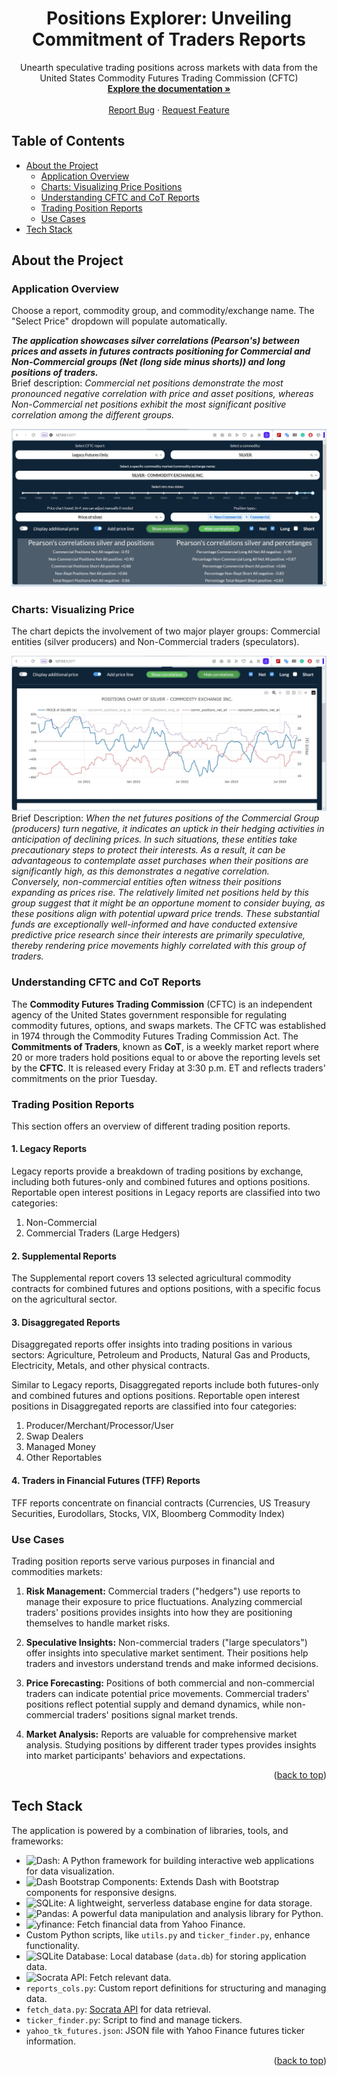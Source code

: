 <a name="readme-top"></a>

<div align="center">

  <h1 align="center">Positions Explorer: Unveiling Commitment of Traders Reports</h1>

  <p align="center">
    Unearth speculative trading positions across markets with data from the United States Commodity Futures Trading Commission (CFTC)
    <br />
    <a href="https://github.com/MarcinLinkl/Positions-CoT-Futures-Explorer"><strong>Explore the documentation »</strong></a>
    <br />
    <br />
    <!-- <a href="https://github.com/MarcinLinkl/Positions-CoT-Futures-Explorer">View Demo</a>
    · -->
    <a href="https://github.com/MarcinLinkl/Positions-CoT-Futures-Explorer/issues">Report Bug</a>
    ·
    <a href="https://github.com/MarcinLinkl/Positions-CoT-Futures-Explorer/issues">Request Feature</a>
  </p>
</div>

## Table of Contents
- [About the Project](#about-the-project)
  - [Application Overview](#application-overview)
  - [Charts: Visualizing Price Positions](#charts-visualizing-price-positions)
  - [Understanding CFTC and CoT Reports](#understanding-cftc-and-cot-reports)
  - [Trading Position Reports](#trading-position-reports)
  - [Use Cases](#use-cases)
- [Tech Stack](#tech-stack)

## About the Project

### Application Overview
Choose a report, commodity group, and commodity/exchange name. The "Select Price" dropdown will populate automatically.

___The application showcases silver correlations (Pearson's) between prices and assets in futures contracts positioning for Commercial and Non-Commercial groups (Net (long side minus shorts)) and long positions of traders.___<br>
Brief description: _Commercial net positions demonstrate the most pronounced negative correlation with price and asset positions, whereas Non-Commercial net positions exhibit the most significant positive correlation among the different groups._

![App Interface](assets/1.jpg "Positions Explorer Interface")

### Charts: Visualizing Price 

The chart depicts the involvement of two major player groups: Commercial entities (silver producers) and Non-Commercial traders (speculators).

![App Interface](assets/2.jpg "Positions Explorer Charts")
Brief Description: _When the net futures positions of the Commercial Group (producers) turn negative, it indicates an uptick in their hedging activities in anticipation of declining prices. In such situations, these entities take precautionary steps to protect their interests. As a result, it can be advantageous to contemplate asset purchases when their positions are significantly high, as this demonstrates a negative correlation.<br>
Conversely, non-commercial entities often witness their positions expanding as prices rise. The relatively limited net positions held by this group suggest that it might be an opportune moment to consider buying, as these positions align with potential upward price trends. These substantial funds are exceptionally well-informed and have conducted extensive predictive price research since their interests are primarily speculative, thereby rendering price movements highly correlated with this group of traders._


### Understanding CFTC and CoT Reports

The **Commodity Futures Trading Commission** (CFTC) is an independent agency of the United States government responsible for regulating commodity futures, options, and swaps markets. The CFTC was established in 1974 through the Commodity Futures Trading Commission Act.
The **Commitments of Traders**, known as **CoT**, is a weekly market report where 20 or more traders hold positions equal to or above the reporting levels set by the **CFTC**. It is released every Friday at 3:30 p.m. ET and reflects traders' commitments on the prior Tuesday.

### Trading Position Reports

This section offers an overview of different trading position reports.

#### 1. Legacy Reports

Legacy reports provide a breakdown of trading positions by exchange, including both futures-only and combined futures and options positions. Reportable open interest positions in Legacy reports are classified into two categories:

1. Non-Commercial
2. Commercial Traders (Large Hedgers)

#### 2. Supplemental Reports

The Supplemental report covers 13 selected agricultural commodity contracts for combined futures and options positions, with a specific focus on the agricultural sector.

#### 3. Disaggregated Reports

Disaggregated reports offer insights into trading positions in various sectors: Agriculture, Petroleum and Products, Natural Gas and Products, Electricity, Metals, and other physical contracts.

Similar to Legacy reports, Disaggregated reports include both futures-only and combined futures and options positions. Reportable open interest positions in Disaggregated reports are classified into four categories:

1. Producer/Merchant/Processor/User
2. Swap Dealers
3. Managed Money
4. Other Reportables

#### 4. Traders in Financial Futures (TFF) Reports

TFF reports concentrate on financial contracts (Currencies, US Treasury Securities, Eurodollars, Stocks, VIX, Bloomberg Commodity Index)

### Use Cases

Trading position reports serve various purposes in financial and commodities markets:

1. **Risk Management:** Commercial traders ("hedgers") use reports to manage their exposure to price fluctuations. Analyzing commercial traders' positions provides insights into how they are positioning themselves to handle market risks.

2. **Speculative Insights:** Non-commercial traders ("large speculators") offer insights into speculative market sentiment. Their positions help traders and investors understand trends and make informed decisions.

3. **Price Forecasting:** Positions of both commercial and non-commercial traders can indicate potential price movements. Commercial traders' positions reflect potential supply and demand dynamics, while non-commercial traders' positions signal market trends.

4. **Market Analysis:** Reports are valuable for comprehensive market analysis. Studying positions by different trader types provides insights into market participants' behaviors and expectations.

<p align="right">(<a href="#readme-top">back to top</a>)</p>

## Tech Stack

The application is powered by a combination of libraries, tools, and frameworks:

- ![Dash](https://img.shields.io/badge/-Dash-1E90FF?style=flat&logo=Dash&logoColor=white&labelColor=1E90FF): A Python framework for building interactive web applications for data visualization.
- ![Dash Bootstrap Components](https://img.shields.io/badge/-Dash%20Bootstrap%20Components-563D7C?style=flat&logo=Bootstrap&logoColor=white&labelColor=563D7C): Extends Dash with Bootstrap components for responsive designs.
- ![SQLite](https://img.shields.io/badge/-SQLite-003B57?style=flat&logo=SQLite&logoColor=white&labelColor=003B57): A lightweight, serverless database engine for data storage.
- ![Pandas](https://img.shields.io/badge/-Pandas-150458?style=flat&logo=Pandas&logoColor=white&labelColor=150458): A powerful data manipulation and analysis library for Python.
- ![yfinance](https://img.shields.io/badge/-yfinance-2B8FD9?style=flat&logo=Python&logoColor=white&labelColor=2B8FD9): Fetch financial data from Yahoo Finance.
- Custom Python scripts, like `utils.py` and `ticker_finder.py`, enhance functionality.
- ![SQLite Database](https://img.shields.io/badge/-SQLite-003B57?style=flat&logo=SQLite&logoColor=white&labelColor=003B57): Local database (`data.db`) for storing application data.
- ![Socrata API](https://img.shields.io/badge/-Socrata%20API-3498DB?style=flat&logo=Socrata&logoColor=white&labelColor=3498DB): Fetch relevant data.
- `reports_cols.py`: Custom report definitions for structuring and managing data.
- `fetch_data.py`: [Socrata API](https://dev.socrata.com/) for data retrieval.
- `ticker_finder.py`: Script to find and manage tickers.
- `yahoo_tk_futures.json`: JSON file with Yahoo Finance futures ticker information.

<p align="right">(<a href="#readme-top">back to top</a>)</p>
